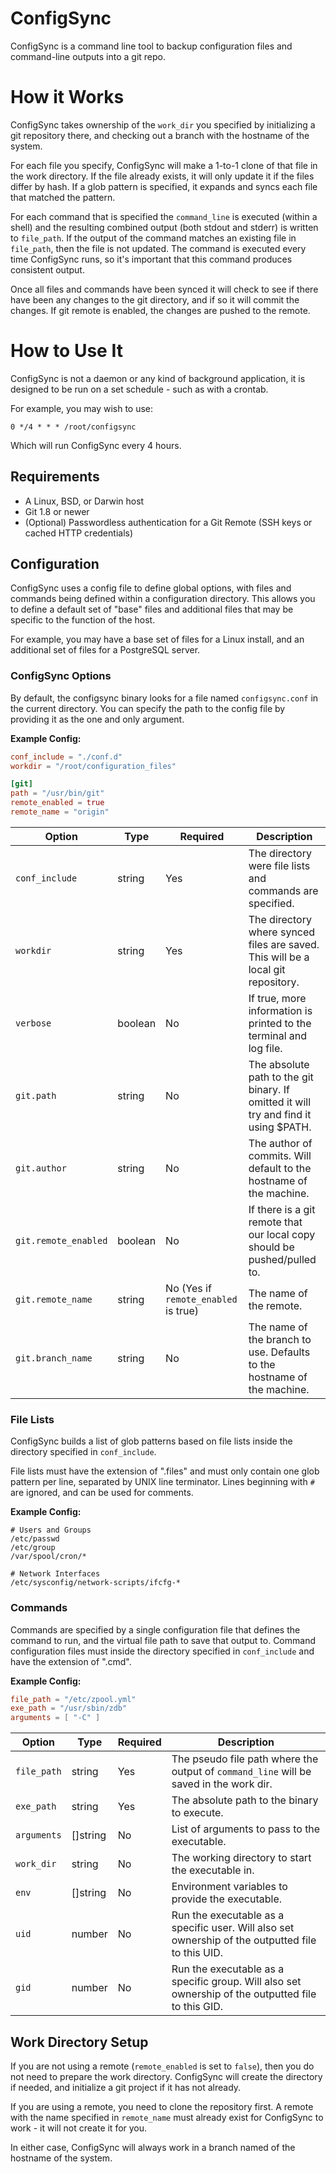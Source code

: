 # ConfigSync

ConfigSync is a command line tool to backup configuration files and command-line outputs into a git repo.

# How it Works

ConfigSync takes ownership of the `work_dir` you specified by initializing a git repository there, and checking out a
branch with the hostname of the system.

For each file you specify, ConfigSync will make a 1-to-1 clone of that file in the work directory. If the file already
exists, it will only update it if the files differ by hash. If a glob pattern is specified, it expands and syncs each
file that matched the pattern.

For each command that is specified the `command_line` is executed (within a shell) and the resulting combined output
(both stdout and stderr) is written to `file_path`. If the output of the command matches an existing file in
`file_path`, then the file is not updated. The command is executed every time ConfigSync runs, so it's important that
this command produces consistent output.

Once all files and commands have been synced it will check to see if there have been any changes to the git directory,
and if so it will commit the changes. If git remote is enabled, the changes are pushed to the remote.

# How to Use It

ConfigSync is not a daemon or any kind of background application, it is designed to be run on a set schedule -
such as with a crontab.

For example, you may wish to use:

```
0 */4 * * * /root/configsync
```

Which will run ConfigSync every 4 hours.

## Requirements

- A Linux, BSD, or Darwin host
- Git 1.8 or newer
- (Optional) Passwordless authentication for a Git Remote (SSH keys or cached HTTP credentials)

## Configuration

ConfigSync uses a config file to define global options, with files and commands being defined within a configuration
directory. This allows you to define a default set of "base" files and additional files that may be specific to the
function of the host.

For example, you may have a base set of files for a Linux install, and an additional set of files for a
PostgreSQL server.

### ConfigSync Options

By default, the configsync binary looks for a file named `configsync.conf` in the current directory. You can specify the
path to the config file by providing it as the one and only argument.

**Example Config:**

```toml
conf_include = "./conf.d"
workdir = "/root/configuration_files"

[git]
path = "/usr/bin/git"
remote_enabled = true
remote_name = "origin"
```

|Option|Type|Required|Description|
|-|-|-|-|
|`conf_include`|string|Yes|The directory were file lists and commands are specified.|
|`workdir`|string|Yes|The directory where synced files are saved. This will be a local git repository.|
|`verbose`|boolean|No|If true, more information is printed to the terminal and log file.|
|`git.path`|string|No|The absolute path to the git binary. If omitted it will try and find it using $PATH.|
|`git.author`|string|No|The author of commits. Will default to the hostname of the machine.|
|`git.remote_enabled`|boolean|No|If there is a git remote that our local copy should be pushed/pulled to.|
|`git.remote_name`|string|No (Yes if `remote_enabled` is true)|The name of the remote.|
|`git.branch_name`|string|No|The name of the branch to use. Defaults to the hostname of the machine.|

### File Lists

ConfigSync builds a list of glob patterns based on file lists inside the directory specified in `conf_include`.

File lists must have the extension of ".files" and must only contain one glob pattern per line, separated by
UNIX line terminator. Lines beginning with `#` are ignored, and can be used for comments.

**Example Config:**

```
# Users and Groups
/etc/passwd
/etc/group
/var/spool/cron/*

# Network Interfaces
/etc/sysconfig/network-scripts/ifcfg-*
```

### Commands

Commands are specified by a single configuration file that defines the command to run, and the virtual file path
to save that output to. Command configuration files must inside the directory specified in `conf_include` and have the
extension of ".cmd".

**Example Config:**

```toml
file_path = "/etc/zpool.yml"
exe_path = "/usr/sbin/zdb"
arguments = [ "-C" ]
```

|Option|Type|Required|Description|
|-|-|-|-|
|`file_path`|string|Yes|The pseudo file path where the output of `command_line` will be saved in the work dir.|
|`exe_path`|string|Yes|The absolute path to the binary to execute.|
|`arguments`|[]string|No|List of arguments to pass to the executable.|
|`work_dir`|string|No|The working directory to start the executable in.|
|`env`|[]string|No|Environment variables to provide the executable.|
|`uid`|number|No|Run the executable as a specific user. Will also set ownership of the outputted file to this UID.|
|`gid`|number|No|Run the executable as a specific group. Will also set ownership of the outputted file to this GID.|

## Work Directory Setup

If you are not using a remote (`remote_enabled` is set to `false`), then you do not need to prepare the work directory.
ConfigSync will create the directory if needed, and initialize a git project if it has not already.

If you are using a remote, you need to clone the repository first. A remote with the name specified in `remote_name`
must already exist for ConfigSync to work - it will not create it for you.

In either case, ConfigSync will always work in a branch named of the hostname of the system.
